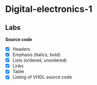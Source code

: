 # Digital-electronics-1

## Labs

**Source code**

- [x] Headers
- [x] Emphasis (italics, bold)
- [x] Lists (ordered, unordered)
- [x] Links
- [x] Table
- [x] Listing of VHDL source code

```VHDL

```

